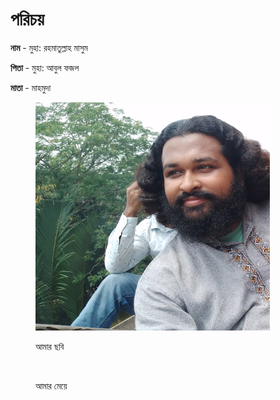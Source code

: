 # পরিচয়

**নাম**  - মুহা‌‌‌‌: রহমাতুল্লাহ মাসুম&#x20;

**পিতা** - মুহা: আবুল ফজল

**মাতা** - মাহমুদা

<figure><img src=".gitbook/assets/435394556_3638929723043447_2535514439897300347_n.jpg" alt="" width="375"><figcaption><p>আমার ছবি</p></figcaption></figure>


<figure><img src=".gitbook/assets/amma.jpg" alt="" width="375"><figcaption><p>আমার মেয়ে </p></figcaption></figure>
